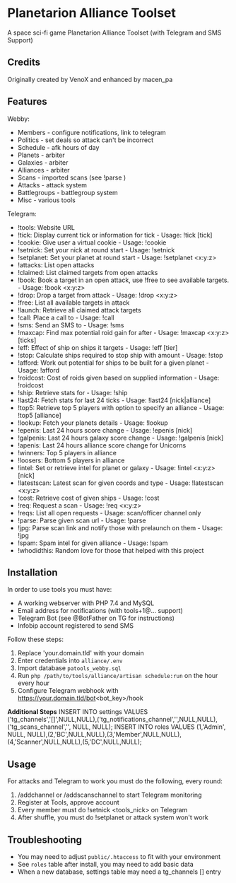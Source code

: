 # Planetarion Alliance Toolset
A space sci-fi game Planetarion Alliance Toolset (with Telegram and SMS Support)

## Credits
Originally created by VenoX and enhanced by macen_pa

## Features

Webby:
 * Members - configure notifications, link to telegram
 * Politics - set deals so attack can't be incorrect
 * Schedule - afk hours of day
 * Planets - arbiter
 * Galaxies - arbiter
 * Alliances - arbiter
 * Scans - imported scans (see !parse <scan url>)
 * Attacks - attack system
 * Battlegroups - battlegroup system
 * Misc - various tools

Telegram:
 * !tools: Website URL
 * !tick: Display current tick or information for tick - Usage: !tick [tick]
 * !cookie: Give user a virtual cookie - Usage: !cookie <nick> <reason>
 * !setnick: Set your nick at round start - Usage: !setnick <nick>
 * !setplanet: Set your planet at round start - Usage: !setplanet <x:y:z>
 * !attacks: List open attacks
 * !claimed: List claimed targets from open attacks
 * !book: Book a target in an open attack, use !free to see available targets. - Usage: !book <x:y:z> <landing tick>
 * !drop: Drop a target from attack - Usage: !drop <x:y:z> <landing tick>
 * !free: List all available targets in attack
 * !launch: Retrieve all claimed attack targets
 * !call: Place a call to <nick> - Usage: !call <nick>
 * !sms: Send an SMS to <nick> - Usage: !sms <nick> <message>
 * !maxcap: Find max potential roid gain for <target> after <ticks of roiding> - Usage: !maxcap <x:y:z> [ticks]
 * !eff: Effect of ship on ships it targets - Usage:  !eff <amount> <ship> [tier]
 * !stop: Calculate ships required to stop ship with amount - Usage: !stop <ship> <amount>
 * !afford: Work out potential for ships to be built for a given planet - Usage: !afford <coords> <ship>
 * !roidcost: Cost of roids given based on supplied information - Usage: !roidcost <roids> <value loss> <mining bonus>
 * !ship: Retrieve stats for <ship> - Usage: !ship <ship name>
 * !last24: Fetch stats for last 24 ticks - Usage: !last24 [nick|alliance]
 * !top5: Retrieve top 5 players with option to specify an alliance - Usage: !top5 [alliance]
 * !lookup: Fetch your planets details - Usage: !lookup
 * !epenis: Last 24 hours score change - Usage: !epenis [nick]
 * !galpenis: Last 24 hours galaxy score change - Usage: !galpenis [nick]
 * !apenis: Last 24 hours alliance score change for Unicorns
 * !winners: Top 5 players in alliance
 * !loosers: Bottom 5 players in alliance
 * !intel: Set or retrieve intel for planet or galaxy - Usage: !intel <x:y:z> [nick]
 * !latestscan: Latest scan for given coords and type - Usage: !latestscan <x:y:z> <pdau>
 * !cost: Retrieve cost of given ships - Usage: !cost <amount> <ship>
 * !req: Request a scan - Usage: !req <x:y:z> <pduaj>
 * !reqs: List all open requests - Usage: scan/officer channel only
 * !parse: Parse given scan url - Usage: !parse <scan url>
 * !jpg: Parse scan link and notify those with prelaunch on them - Usage: !jpg <group scan url>
 * !spam: Spam intel for given alliance - Usage: !spam <alliance>
 * !whodidthis: Random love for those that helped with this project
 
 ## Installation
 
 In order to use tools you must have:
 - A working webserver with PHP 7.4 and MySQL
 - Email address for notifications (with tools+1@... support)
 - Telegram Bot (see @BotFather on TG for instructions)
 - Infobip account registered to send SMS 
 
 Follow these steps:
 1) Replace 'your.domain.tld' with your domain
 2) Enter credentials into `alliance/.env`
 3) Import database `patools_webby.sql`
 4) Run `php /path/to/tools/alliance/artisan schedule:run` on the hour every hour
 5) Configure Telegram webhook with https://your.domain.tld/bot<bot_key>/hook
 
 **Additional Steps**
 INSERT INTO settings VALUES ('tg_channels','[]',NULL,NULL),('tg_notifications_channel','',NULL,NULL),('tg_scans_channel','', NULL, NULL);
 INSERT INTO roles VALUES (1,'Admin', NULL, NULL),(2,'BC',NULL,NULL),(3,'Member',NULL,NULL),(4,'Scanner',NULL,NULL),(5,'DC',NULL,NULL);
 
 ## Usage
 For attacks and Telegram to work you must do the following, every round:
 1) /addchannel or /addscanschannel to start Telegram monitoring
 2) Register at Tools, approve account
 3) Every member must do !setnick <tools_nick> on Telegram
 4) After shuffle, you must do !setplanet <xyz> or attack system won't work
	 
 ## Troubleshooting
  * You may need to adjust `public/.htaccess` to fit with your environment
  * See `roles` table after install, you may need to add basic data
  * When a new database, settings table may need a tg_channels [] entry
